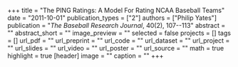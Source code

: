 +++
title = "The PING Ratings: A Model For Rating NCAA Baseball Teams"
date = "2011-10-01"
publication_types = ["2"]
authors = ["Philip Yates"]
publication = "_The Baseball Research Journal_, 40(2), 107--113"
abstract = ""
abstract_short = ""
image_preview = ""
selected = false
projects = []
tags = []
url_pdf = ""
url_preprint = ""
url_code = ""
url_dataset = ""
url_project = ""
url_slides = ""
url_video = ""
url_poster = ""
url_source = ""
math = true
highlight = true
[header]
image = ""
caption = ""
+++
